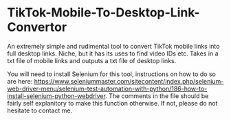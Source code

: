 # TikTok-Mobile-To-Desktop-Link-Convertor
An extremely simple and rudimental tool to convert TikTok mobile links into full desktop links. Niche, but it has its uses to find video IDs etc. Takes in a txt file of mobile links and outputs a txt file of desktop links. 

You will need to install Selenium for this tool, instructions on how to do so are here: https://www.seleniummaster.com/sitecontent/index.php/selenium-web-driver-menu/selenium-test-automation-with-python/186-how-to-install-selenium-python-webdriver. The comments in the file should be fairly self explanitory to make this function otherwise. If not, please do not hesitate to contact me. 
